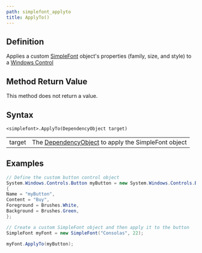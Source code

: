 ```yaml
---
path: simplefont_applyto
title: ApplyTo()
---
```


## Definition

Applies a custom [SimpleFont](simplefont_class.md) object's properties (family, size, and style) to a [Windows Control](https://msdn.microsoft.com/en-us/library/system.windows.controls.control(v=vs.110).aspx)

## Method Return Value

This method does not return a value.

## Syntax

`<simplefont>.ApplyTo(DependencyObject target)`

|  |  |
| --- | --- |
| target | The [DependencyObject](https://msdn.microsoft.com/en-us/library/system.windows.dependencyobject(v=vs.110).aspx) to apply the SimpleFont object |

## Examples

```csharp
// Define the custom button control object
System.Windows.Controls.Button myButton = new System.Windows.Controls.Button
{
Name = "myButton",
Content = "Buy",
Foreground = Brushes.White,
Background = Brushes.Green,
};

// Create a custom SimpleFont object and then apply it to the button
SimpleFont myFont = new SimpleFont("Consolas", 22);

myFont.ApplyTo(myButton);
```
